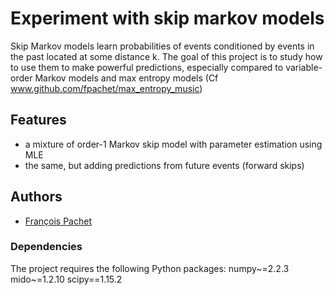 # Experiment with skip markov models

Skip Markov models learn probabilities of events conditioned by events in the past located at some distance k.
The goal of this project is to study how to use them to make powerful predictions, especially compared to variable-order Markov models and max entropy models (Cf www.github.com/fpachet/max_entropy_music)


## Features

- a mixture of order-1 Markov skip model with parameter estimation using MLE
- the same, but adding predictions from future events (forward skips)

## Authors
- [François Pachet](https://github.com/fpachet)

### Dependencies

The project requires the following Python packages:
numpy~=2.2.3
mido~=1.2.10
scipy==1.15.2



